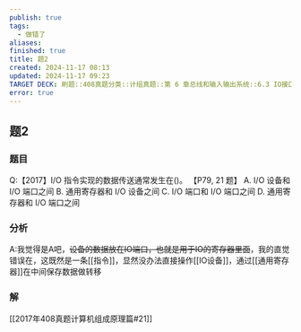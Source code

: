 ```yaml
---
publish: true
tags:
  - 做错了
aliases: 
finished: true
title: 题2
created: 2024-11-17 08:13
updated: 2024-11-17 09:23
TARGET DECK: 刷题::408真题分类::计组真题::第 6 章总线和输入输出系统::6.3 IO接口::题2
error: true
---
```

## 题2
### 题目
Q:【2017】I/O 指令实现的数据传送通常发生在()。 【P79, 21 题】
A. $\mathrm{I}/\mathrm{O}$ 设备和 $\mathrm{I}/\mathrm{O}$ 端口之间
B. 通用寄存器和 $\mathrm{I}/\mathrm{O}$ 设备之间
C. $\mathrm{I}/\mathrm{O}$ 端口和 $\mathrm{I}/\mathrm{O}$ 端口之间
D. 通用寄存器和 I/O 端口之间
### 分析
A:我觉得是A吧，~~设备的数据放在IO端口，也就是用于IO的寄存器里面~~，我的直觉错误在，这既然是一条[[指令]]，显然没办法直接操作[[IO设备]]，通过[[通用寄存器]]在中间保存数据做转移
### 解
[[2017年408真题计算机组成原理篇#21]]

